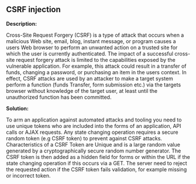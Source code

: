 
CSRF injection
-------


**Description:**

Cross-Site Request Forgery (CSRF) is a type of attack that occurs when a malicious Web site, email, blog, instant message,
or program causes a users Web browser to perform an unwanted action 
on a trusted site for which the user is currently authenticated. The impact of a successful cross-site request forgery attack
is limited to the capabilities exposed by the vulnerable application. For example, this attack could result in a transfer of funds,
changing a password, or purchasing an item in the users context.
In effect, CSRF attacks are used by an attacker to make a target system perform a function (funds Transfer, form submission etc.) via the targets browser without knowledge of the target user,
at least until the unauthorized function has been committed.



**Solution:**

To arm an application against automated attacks and tooling you need to use unique tokens who are included into the forms of an application, API calls or AJAX requests.  Any state changing operation requires a secure random token (e.g CSRF token) to prevent against CSRF attacks. Characteristics of a CSRF Token are Unique and is a large random value generated by a cryptographically secure random number generator. The CSRF token is then added as a hidden field for forms or within the URL if the state changing operation if this occurs via a GET. The server need to reject the requested action if the CSRF token fails validation, for example missing or incorrect token.	